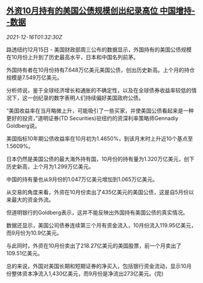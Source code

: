 <!--1639620062000-->
[外资10月持有的美国公债规模创出纪录高位 中国增持--数据](https://cn.reuters.com/article/us-treasury-bonds-china-holdings-1216-idCNKBS2IV03V)
------

<div><i>2021-12-16T01:32:30Z</i></div><p>路透纽约12月15日 - 美国财政部周三公布的数据显示，外国持有的美国公债规模在10月份上升到了历史最高水平，日本和中国名列前茅。</p><p>外国持有者在10月份持有7.648万亿美元美国公债，创出历史新高。上个月的持仓规模是7.549万亿美元。</p><p>分析师说，鉴于全球经济增长和通胀的不确定性，以及在全球债券收益率较低的情况下，这一创纪录的数字表明人们持续偏好美国政府公债。</p><p>“美国收益率在当月略微上升，可能吸引了一些买家，并使美国公债看起来是一种更好的投资，”道明证券(TD Securities)驻纽约的资深利率策略师Gennadiy Goldberg说。</p><p>美国指标10年期公债收益率在10月初为1.4650%，到该月末时上升近10个基点至1.5609%。</p><p>日本仍然是美国公债的最大海外持有国，10月份的持有量为1.320万亿美元，创下历史新高，上个月为1.299万亿美元。</p><p>中国的持有量也从9月份的1.047万亿美元增加到1.065万亿美元。</p><p>从交易的角度来看，外资在10月份卖出了435亿美元的美国公债，这是自5月份以来最大的资金外流。</p><p>但道明银行的Goldberg表示，这并不能反映出外国持有美国公债的真实情况。</p><p>数据还显示，美国公司债券连续第三个月有资金流入，10月份流入119.95亿美元，而9月份为10.9亿美元。</p><p>与此同时，外资在10月份卖出了218.27亿美元的美国股票，前一个月卖出了109.51亿美元。</p><p>总的来说，外国对美国长期和短期证券的净买入，包括银行资金流动，显示10月份整体资本净流入1,430亿美元，而9月份是净流出273亿美元。(完)</p>
